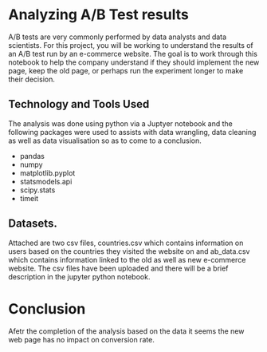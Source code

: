 # Analyzing A/B Test results

A/B tests are very commonly performed by data analysts and data scientists.
For this project, you will be working to understand the results of an A/B test run by an e-commerce website. 
The goal is to work through this notebook to help the company understand if they should implement the new page, 
keep the old page, or perhaps run the experiment longer to make their decision.

## Technology and Tools Used
The analysis was done using python via a Juptyer notebook and the following packages were used to assists with data wrangling,
data cleaning as well as data visualisation so as to come to a conclusion.
* pandas
* numpy
* matplotlib.pyplot
* statsmodels.api
* scipy.stats
* timeit


## Datasets.

Attached are two csv files, countries.csv which contains information on users based on the countries they visited the website on and ab_data.csv which contains information linked to the old as well as new e-commerce website. The csv files have been uploaded and there will be a brief description in the jupyter python notebook.

# Conclusion

Afetr the completion of the analysis based on the data it seems the new web page has no impact on conversion rate.
